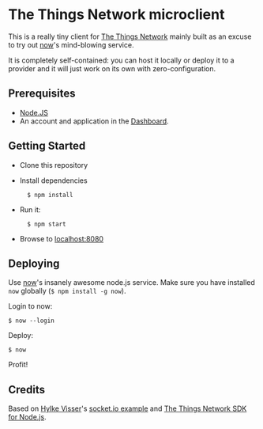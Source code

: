 # The Things Network microclient

This is a really tiny client for [The Things Network](https://thethingsnetwork.org) mainly built as an excuse to try out [now](https://zeit.co/now)'s mind-blowing service.

It is completely self-contained: you can host it locally or deploy it to a provider and it will just work on its own with zero-configuration.


## Prerequisites

* [Node.JS](https://nodejs.org/)
* An account and application in the [Dashboard](https://staging.thethingsnetwork.org/).

## Getting Started

- Clone this repository
- Install dependencies

        $ npm install

- Run it:

        $ npm start

- Browse to [localhost:8080](http://localhost:8080/)


## Deploying

Use [now](https://zeit.co/now)'s insanely awesome node.js service. Make sure you have installed `now` globally (`$ npm install -g now`).

Login to now:

    $ now --login 

Deploy:

    $ now

Profit!


## Credits

Based on [Hylke Visser](https://github.com/htdvisser)'s [socket.io example](https://github.com/TheThingsNetwork/examples/tree/master/socketio) and [The Things Network SDK for Node.js](https://github.com/TheThingsNetwork/sdk/blob/master/apps/node/ttn/).
